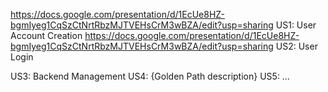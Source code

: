 <https://docs.google.com/presentation/d/1EcUe8HZ-bgmIyeg1CqSzCtNrtRbzMJTVEHsCrM3wBZA/edit?usp=sharing> US1: User Account Creation
<https://docs.google.com/presentation/d/1EcUe8HZ-bgmIyeg1CqSzCtNrtRbzMJTVEHsCrM3wBZA/edit?usp=sharing> US2: User Login
<link to template slide> US3: Backend Management
<link to template slide> US4: {Golden Path description}
<link to template slide> US5: …
